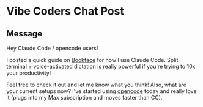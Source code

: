 # Vibe Coders Chat Post

## Message

Hey Claude Code / opencode users!

I posted a quick guide on [Bookface](https://bookface.ycombinator.com/posts/91940) for how I use Claude Code. Split terminal + voice-activated dictation is really powerful if you're trying to 10x your productivity!

Feel free to check it out and let me know what you think! Also, what are your current setups now? I've started using [opencode](https://github.com/sst/opencode) today and really love it (plugs into my Max subscription and moves faster than CC).
